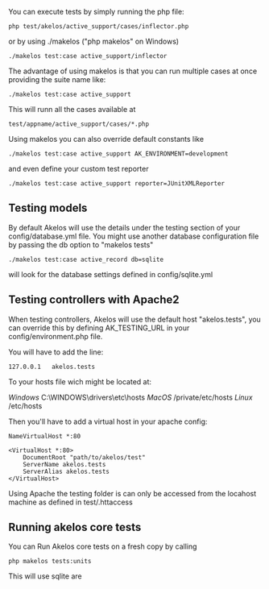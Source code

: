 You can execute tests by simply running the php file:

    php test/akelos/active_support/cases/inflector.php

or by using ./makelos ("php makelos" on Windows)

    ./makelos test:case active_support/inflector

The advantage of using makelos is that you can run multiple
cases at once providing the suite name like:

    ./makelos test:case active_support


This will runn all the cases available at

    test/appname/active_support/cases/*.php

Using makelos you can also override default constants like

    ./makelos test:case active_support AK_ENVIRONMENT=development

and even define your custom test reporter

    ./makelos test:case active_support reporter=JUnitXMLReporter


## Testing models

By default Akelos will use the details under the testing section of your
config/database.yml file. You might use another database configuration
file by passing the db option to "makelos tests"

    ./makelos test:case active_record db=sqlite

will look for the database settings defined in config/sqlite.yml


## Testing controllers with Apache2

When testing controllers, Akelos will use the default host
"akelos.tests", you can override this by defining AK_TESTING_URL in
your config/environment.php file.

You will have to add the line:

    127.0.0.1   akelos.tests

To your hosts file wich might be located at:

*Windows*   C:\WINDOWS\drivers\etc\hosts
*MacOS*     /private/etc/hosts
*Linux*     /etc/hosts

Then you'll have to add a virtual host in your apache config:

    NameVirtualHost *:80

    <VirtualHost *:80>
        DocumentRoot "path/to/akelos/test"
        ServerName akelos.tests
        ServerAlias akelos.tests
    </VirtualHost>

Using Apache the testing folder is can only be accessed from
the locahost machine as defined in test/.httaccess


## Running akelos core tests

You can Run Akelos core tests on a fresh copy by calling

    php makelos tests:units

This will use sqlite are